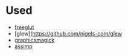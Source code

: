 # Used
- [freeglut](https://github.com/FreeGLUTProject/freeglut)
- [glew](https://github.com/nigels-com/glew
- [graphicsmagick](https://graphicsmagick.sourceforge.io/index.html)
- [assimp](https://github.com/assimp/assimp)